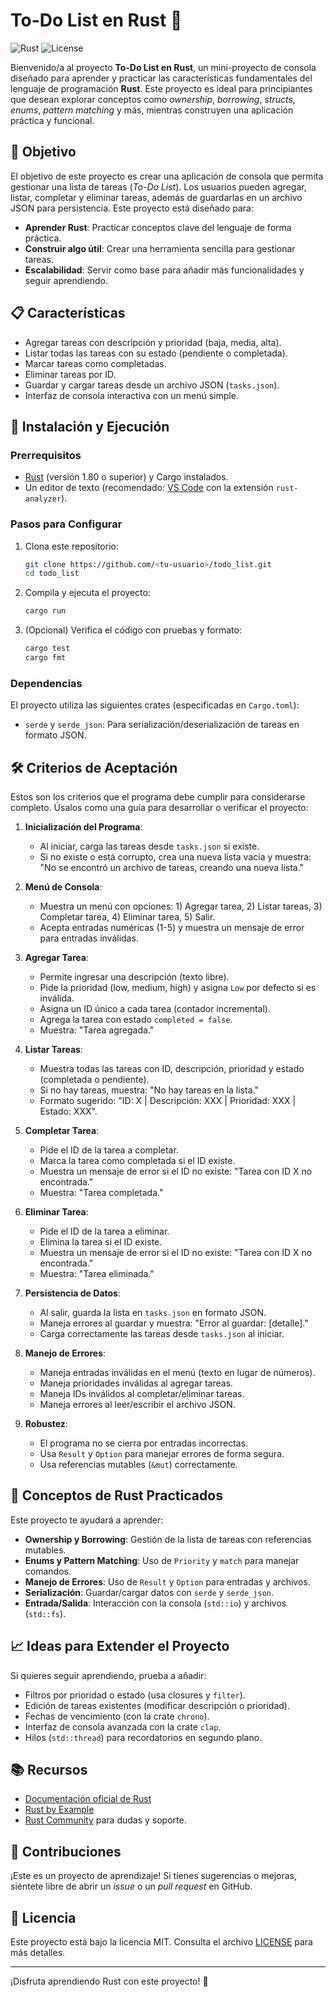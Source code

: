 # To-Do List en Rust 🦀

![Rust](https://img.shields.io/badge/Rust-1.80+-orange?logo=rust)
![License](https://img.shields.io/badge/license-MIT-blue)

Bienvenido/a al proyecto **To-Do List en Rust**, un mini-proyecto de consola diseñado para aprender y practicar las características fundamentales del lenguaje de programación **Rust**. Este proyecto es ideal para principiantes que desean explorar conceptos como *ownership*, *borrowing*, *structs*, *enums*, *pattern matching* y más, mientras construyen una aplicación práctica y funcional.

## 🎯 Objetivo

El objetivo de este proyecto es crear una aplicación de consola que permita gestionar una lista de tareas (*To-Do List*). Los usuarios pueden agregar, listar, completar y eliminar tareas, además de guardarlas en un archivo JSON para persistencia. Este proyecto está diseñado para:

- **Aprender Rust**: Practicar conceptos clave del lenguaje de forma práctica.
- **Construir algo útil**: Crear una herramienta sencilla para gestionar tareas.
- **Escalabilidad**: Servir como base para añadir más funcionalidades y seguir aprendiendo.

## 📋 Características

- Agregar tareas con descripción y prioridad (baja, media, alta).
- Listar todas las tareas con su estado (pendiente o completada).
- Marcar tareas como completadas.
- Eliminar tareas por ID.
- Guardar y cargar tareas desde un archivo JSON (`tasks.json`).
- Interfaz de consola interactiva con un menú simple.

## 🚀 Instalación y Ejecución

### Prerrequisitos
- [Rust](https://www.rust-lang.org/tools/install) (versión 1.80 o superior) y Cargo instalados.
- Un editor de texto (recomendado: [VS Code](https://code.visualstudio.com/) con la extensión `rust-analyzer`).

### Pasos para Configurar
1. Clona este repositorio:
   ```bash
   git clone https://github.com/<tu-usuario>/todo_list.git
   cd todo_list
   ```

2. Compila y ejecuta el proyecto:
   ```bash
   cargo run
   ```

3. (Opcional) Verifica el código con pruebas y formato:
   ```bash
   cargo test
   cargo fmt
   ```

### Dependencias
El proyecto utiliza las siguientes crates (especificadas en `Cargo.toml`):
- `serde` y `serde_json`: Para serialización/deserialización de tareas en formato JSON.

## 🛠️ Criterios de Aceptación

Estos son los criterios que el programa debe cumplir para considerarse completo. Úsalos como una guía para desarrollar o verificar el proyecto:

1. **Inicialización del Programa**:
   - Al iniciar, carga las tareas desde `tasks.json` si existe.
   - Si no existe o está corrupto, crea una nueva lista vacía y muestra: "No se encontró un archivo de tareas, creando una nueva lista."

2. **Menú de Consola**:
   - Muestra un menú con opciones: 1) Agregar tarea, 2) Listar tareas, 3) Completar tarea, 4) Eliminar tarea, 5) Salir.
   - Acepta entradas numéricas (1-5) y muestra un mensaje de error para entradas inválidas.

3. **Agregar Tarea**:
   - Permite ingresar una descripción (texto libre).
   - Pide la prioridad (low, medium, high) y asigna `Low` por defecto si es inválida.
   - Asigna un ID único a cada tarea (contador incremental).
   - Agrega la tarea con estado `completed = false`.
   - Muestra: "Tarea agregada."

4. **Listar Tareas**:
   - Muestra todas las tareas con ID, descripción, prioridad y estado (completada o pendiente).
   - Si no hay tareas, muestra: "No hay tareas en la lista."
   - Formato sugerido: "ID: X | Descripción: XXX | Prioridad: XXX | Estado: XXX".

5. **Completar Tarea**:
   - Pide el ID de la tarea a completar.
   - Marca la tarea como completada si el ID existe.
   - Muestra un mensaje de error si el ID no existe: "Tarea con ID X no encontrada."
   - Muestra: "Tarea completada."

6. **Eliminar Tarea**:
   - Pide el ID de la tarea a eliminar.
   - Elimina la tarea si el ID existe.
   - Muestra un mensaje de error si el ID no existe: "Tarea con ID X no encontrada."
   - Muestra: "Tarea eliminada."

7. **Persistencia de Datos**:
   - Al salir, guarda la lista en `tasks.json` en formato JSON.
   - Maneja errores al guardar y muestra: "Error al guardar: [detalle]."
   - Carga correctamente las tareas desde `tasks.json` al iniciar.

8. **Manejo de Errores**:
   - Maneja entradas inválidas en el menú (texto en lugar de números).
   - Maneja prioridades inválidas al agregar tareas.
   - Maneja IDs inválidos al completar/eliminar tareas.
   - Maneja errores al leer/escribir el archivo JSON.

9. **Robustez**:
   - El programa no se cierra por entradas incorrectas.
   - Usa `Result` y `Option` para manejar errores de forma segura.
   - Usa referencias mutables (`&mut`) correctamente.

## 🌟 Conceptos de Rust Practicados

Este proyecto te ayudará a aprender:
- **Ownership y Borrowing**: Gestión de la lista de tareas con referencias mutables.
- **Enums y Pattern Matching**: Uso de `Priority` y `match` para manejar comandos.
- **Manejo de Errores**: Uso de `Result` y `Option` para entradas y archivos.
- **Serialización**: Guardar/cargar datos con `serde` y `serde_json`.
- **Entrada/Salida**: Interacción con la consola (`std::io`) y archivos (`std::fs`).

## 📈 Ideas para Extender el Proyecto

Si quieres seguir aprendiendo, prueba a añadir:
- Filtros por prioridad o estado (usa closures y `filter`).
- Edición de tareas existentes (modificar descripción o prioridad).
- Fechas de vencimiento (con la crate `chrono`).
- Interfaz de consola avanzada con la crate `clap`.
- Hilos (`std::thread`) para recordatorios en segundo plano.

## 📚 Recursos
- [Documentación oficial de Rust](https://doc.rust-lang.org)
- [Rust by Example](https://doc.rust-lang.org/rust-by-example/)
- [Rust Community](https://users.rust-lang.org) para dudas y soporte.

## 🤝 Contribuciones
¡Este es un proyecto de aprendizaje! Si tienes sugerencias o mejoras, siéntete libre de abrir un *issue* o un *pull request* en GitHub.

## 📜 Licencia
Este proyecto está bajo la licencia MIT. Consulta el archivo [LICENSE](LICENSE) para más detalles.

---

¡Disfruta aprendiendo Rust con este proyecto! 🦀
